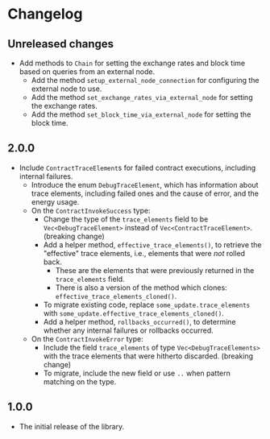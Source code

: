 # Changelog

## Unreleased changes

- Add methods to `Chain` for setting the exchange rates and block time based on queries from an external node.
  - Add the method `setup_external_node_connection` for configuring the external node to use.
  - Add the method `set_exchange_rates_via_external_node` for setting the exchange rates.
  - Add the method `set_block_time_via_external_node` for setting the block time.

## 2.0.0

- Include `ContractTraceElement`s for failed contract executions, including internal failures.
  - Introduce the enum `DebugTraceElement`, which has information about trace elements, including failed ones and the cause of error, and the energy usage.
  - On the `ContractInvokeSuccess` type:
    - Change the type of the `trace_elements` field to be `Vec<DebugTraceElement>` instead of `Vec<ContractTraceElement>`. (breaking change)
    - Add a helper method, `effective_trace_elements()`, to retrieve the "effective" trace elements, i.e., elements that were *not* rolled back.
      - These are the elements that were previously returned in the `trace_elements` field.
      - There is also a version of the method which clones: `effective_trace_elements_cloned()`.
    - To migrate existing code, replace `some_update.trace_elements` with `some_update.effective_trace_elements_cloned()`.
    - Add a helper method, `rollbacks_occurred()`, to determine whether any internal failures or rollbacks occurred. 
  - On the `ContractInvokeError` type:
    - Include the field `trace_elements` of type `Vec<DebugTraceElements>` with the trace elements that were hitherto discarded. (breaking change)
    - To migrate, include the new field or use `..` when pattern matching on the type.

## 1.0.0

- The initial release of the library.
